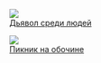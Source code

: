 ![](/books/sf/Аркадий%20Натанович%20Стругацкий/Дьявол%20среди%20людей.jpg)  
[Дьявол среди людей](/books/sf/Аркадий%20Натанович%20Стругацкий/Дьявол%20среди%20людей)

![](/books/sf/Аркадий%20Натанович%20Стругацкий/Пикник%20на%20обочине.jpg)  
[Пикник на обочине](/books/sf/Аркадий%20Натанович%20Стругацкий/Пикник%20на%20обочине)
